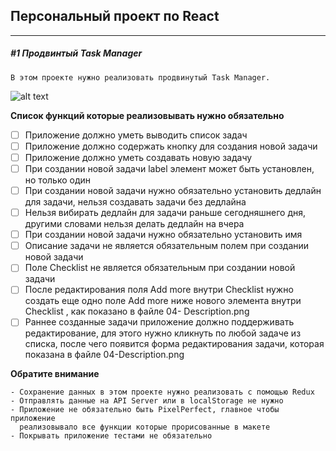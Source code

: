## Персональный проект по React

---

##### #1 Продвинтый Task Manager

```
В этом проекте нужно реализовать продвинутый Task Manager.
```

![alt text](https://raw.githubusercontent.com/RusKrim/task_manager_app/main/src/images/project_overview.png "Task Manager Mockup")

**Список функций которые реализовывать нужно обязательно**

- [ ] Приложение должно уметь выводить список задач
- [ ] Приложение должно содержать кнопку для создания новой задачи
- [ ] Приложение должно уметь создавать новую задачу
- [ ] При создании новой задачи label элемент может быть установлен, но только один
- [ ] При создании новой задачи нужно обязательно установить дедлайн для задачи,
      нельзя создавать задачи без дедлайна
- [ ] Нельзя вибирать дедлайн для задачи раньше сегодняшнего дня, другими словами
      нельзя делать дедлайн на вчера
- [ ] При создании новой задачи нужно обязательно установить имя
- [ ] Описание задачи не является обязательным полем при создании новой задачи
- [ ] Поле Checklist не является обязательным при создании новой задачи
- [ ] После редактирования поля Add more внутри Checklist нужно создать еще одно
      поле Add more ниже нового элемента внутри Checklist , как показано в файле 04-
      Description.png
- [ ] Раннеe созданные задачи приложение должно поддерживать редактирование, для
      этого нужно кликнуть по любой задаче из списка, после чего появится форма
      редактирования задачи, которая показана в файле 04-Description.png

**Обратите внимание**

```
- Сохранение данных в этом проекте нужно реализовать с помощью Redux
- Отправлять данные на API Server или в localStorage не нужно
- Приложение не обязательно быть PixelPerfect, главное чтобы приложение
  реализовывало все функции которые прорисованные в макете
- Покрывать приложение тестами не обязательно
```

